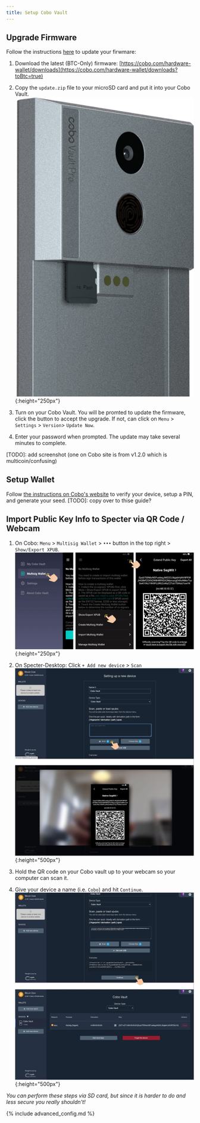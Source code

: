 ```yaml
---
title: Setup Cobo Vault
---
```


## Upgrade Firmware
Follow the instructions [here](https://support.cobo.com/hc/en-us/articles/360046064053-Upgrading-Firmware) to update your firwmare:

1. Download the latest (BTC-Only) firmware:
[https://cobo.com/hardware-wallet/downloads](https://cobo.com/hardware-wallet/downloads?toBtc=true)  

2. Copy the `update.zip` file to your microSD card and put it into your Cobo Vault.  
![](/assets/img/setup-cobo-insert-sd.png){:height="250px"}

3. Turn on your Cobo Vault.
You will be promted to update the firmware, click the button to accept the upgrade.
If not, can click on `Menu` > `Settings` > `Version`> `Update Now`.

4. Enter your password when prompted. The update may take several minutes to complete.

[TODO]: add screenshot (one on Cobo site is from v1.2.0 which is multicoin/confusing)

## Setup Wallet
Follow [the instructions on Cobo's website](https://support.cobo.com/hc/en-us/articles/360045490014-Getting-started-in-5-steps) to verify your device, setup a PIN, and generate your seed.
[TODO]: copy over to thise guide?

## Import Public Key Info to Specter via QR Code / Webcam
1. On Cobo: `Menu` > `Multisig Wallet` > `•••` button in the top right > `Show/Export XPUB`.  
![](/assets/img/setup-cobo-export-pubkey.jpg){:height="250px"}

2. On Specter-Desktop: Click `+ Add new device` > `Scan`  
![](/assets/img/setup-cobo-specter-scan.jpg){:height="500px"}  

3. Hold the QR code on your Cobo vault up to your webcam so your computer can scan it.

4. Give your device a name (i.e. `Cobo`) and hit `Continue`.  
![](/assets/img/setup-cobo-specter-scanned.jpg){:height="500px"}

_You can perform these steps via SD card, but since it is harder to do and less secure you really shouldn't!_

{% include advanced_config.md %}
